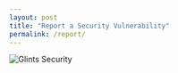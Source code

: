 ```yaml
---
layout: post
title: "Report a Security Vulnerability"
permalink: /report/
---
```


<script type="text/javascript" src="https://form.jotform.com/jsform/213151539597058"></script>

<img style="width:10%px;" src="/assets/200w.gif" alt="Glints Security">
